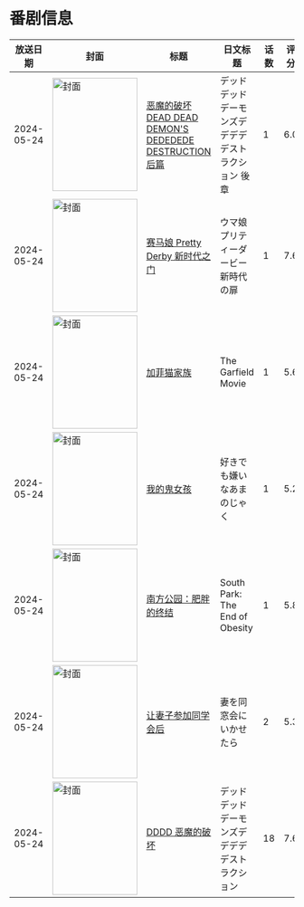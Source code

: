 # 番剧信息

|放送日期|封面|标题|日文标题|话数|评分|评分人数|
|---|---|---|---|---|---|---|
|2024-05-24|<img src="https://lain.bgm.tv/pic/cover/c/27/77/452432_ZG9Fg.jpg" alt="封面" style="width:150px;height:200px;object-fit:cover;">|[恶魔的破坏 DEAD DEAD DEMON'S DEDEDEDE DESTRUCTION 后篇](https://bangumi.tv/subject/452432)|デッドデッドデーモンズデデデデデストラクション 後章|1|6.0|159人评分|
|2024-05-24|<img src="https://lain.bgm.tv/pic/cover/c/56/78/472620_DQg3H.jpg" alt="封面" style="width:150px;height:200px;object-fit:cover;">|[赛马娘 Pretty Derby 新时代之门](https://bangumi.tv/subject/472620)|ウマ娘 プリティーダービー 新時代の扉|1|7.6|2010人评分|
|2024-05-24|<img src="https://lain.bgm.tv/pic/cover/c/c7/d6/465142_eKfoE.jpg" alt="封面" style="width:150px;height:200px;object-fit:cover;">|[加菲猫家族](https://bangumi.tv/subject/465142)|The Garfield Movie|1|5.6|64人评分|
|2024-05-24|<img src="https://lain.bgm.tv/pic/cover/c/94/f9/485154_P3Av6.jpg" alt="封面" style="width:150px;height:200px;object-fit:cover;">|[我的鬼女孩](https://bangumi.tv/subject/485154)|好きでも嫌いなあまのじゃく|1|5.2|197人评分|
|2024-05-24|<img src="https://lain.bgm.tv/pic/cover/c/c7/40/494838_EEqBM.jpg" alt="封面" style="width:150px;height:200px;object-fit:cover;">|[南方公园：肥胖的终结](https://bangumi.tv/subject/494838)|South Park: The End of Obesity|1|5.8|12人评分|
|2024-05-24|<img src="https://bangumi.tv/img/no_icon_subject.png" alt="封面" style="width:150px;height:200px;object-fit:cover;">|[让妻子参加同学会后](https://bangumi.tv/subject/427069)|妻を同窓会にいかせたら|2|5.3|107人评分|
|2024-05-24|<img src="https://lain.bgm.tv/pic/cover/c/f5/85/495562_onpMR.jpg" alt="封面" style="width:150px;height:200px;object-fit:cover;">|[DDDD 恶魔的破坏](https://bangumi.tv/subject/495562)|デッドデッドデーモンズデデデデデストラクション|18|7.6|2218人评分|
